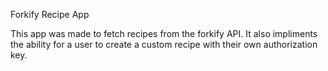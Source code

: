 Forkify Recipe App

This app was made to fetch recipes from the forkify API.
It also impliments the ability for a user to create a custom recipe with their own authorization key.
